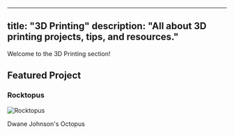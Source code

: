 
---
title: "3D Printing"
description: "All about 3D printing projects, tips, and resources."
---

Welcome to the 3D Printing section!

## Featured Project

### Rocktopus

![Rocktopus](https://raw.githubusercontent.com/LoganRules/loganrules.net/v2/images/rocktopus.jpg)

Dwane Johnson's Octopus
